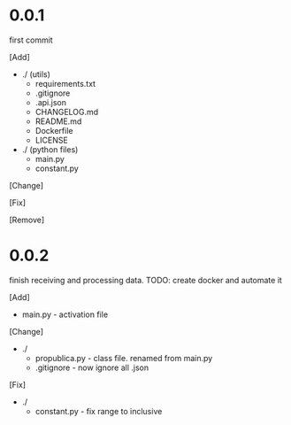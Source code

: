 # 0.0.1
<p>
first commit
</p>

[Add]
- ./ (utils)
  - requirements.txt
  - .gitignore 
  - .api.json
  - CHANGELOG.md
  - README.md
  - Dockerfile
  - LICENSE
- ./ (python files)
  - main.py
  - constant.py

[Change]

[Fix]

[Remove]


# 0.0.2
<p>
finish receiving and processing data. TODO: create docker and automate it
</p>

[Add]
- main.py - activation file

[Change]
- ./
  - propublica.py - class file. renamed from main.py
  - .gitignore - now ignore all .json

[Fix]
- ./
  - constant.py - fix range to inclusive